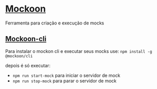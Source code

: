 # [Mockoon](https://mockoon.com)
Ferramenta para criação e execução de mocks

## [Mockoon-cli](https://mockoon.com/cli)
Para instalar o mockon cli e executar seus mocks use: `npm install -g @mockoon/cli`

depois é só executar:
- `npm run start-mock` para iniciar o servidor de mock 
- `npm run stop-mock` para parar o servidor de mock


